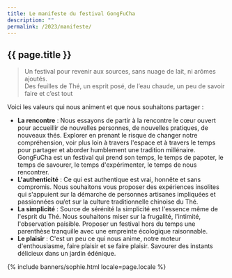 ```yaml
---
title: Le manifeste du festival GongFuCha
description: ""
permalink: /2023/manifeste/
---
```


<section class="section">
<div class="wrapper" markdown="1">

# {{ page.title }}

> Un festival pour revenir aux sources, sans nuage de lait, ni arômes ajoutés.  
> Des feuilles de Thé, un esprit posé, de l’eau chaude, un peu de savoir faire et c’est tout

Voici les valeurs qui nous animent et que nous souhaitons partager :

* **La rencontre** : Nous essayons de partir à la rencontre le cœur ouvert pour accueillir de nouvelles personnes, de nouvelles pratiques, de nouveaux thés. Explorer en prenant le risque de changer notre compréhension, voir plus loin à travers l'espace et à travers le temps pour partager et aborder humblement une tradition millénaire. GongFuCha est un festival qui prend son temps, le temps de papoter, le temps de savourer, le temps d'expérimenter, le temps de nous rencontrer.
* **L'authenticité** : Ce qui est authentique est vrai, honnête et sans compromis. Nous souhaitons vous proposer des expériences insolites qui s'appuient sur la démarche de personnes artisanes impliquées et passionnées ou/et sur la culture traditionnelle chinoise du Thé.
* **La simplicité** : Source de sérénité la simplicité est l'essence même de l'esprit du Thé. Nous souhaitons miser sur la frugalité, l'intimité, l'observation paisible. Proposer un festival hors du temps une parenthèse tranquille avec une empreinte écologique raisonnable.  
* **Le plaisir** : C'est un peu ce qui nous anime, notre moteur d'enthousiasme, faire plaisir et se faire plaisir. Savourer des instants délicieux dans un jardin édénique.

</div>
</section>

{% include banners/sophie.html locale=page.locale %}
